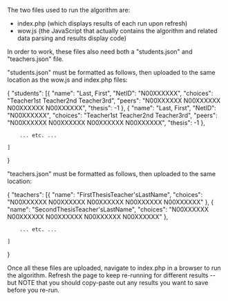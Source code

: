 The two files used to run the algorithm are:

- index.php (which displays results of each run upon refresh)
- wow.js (the JavaScript that actually contains the algorithm and related data parsing and results display code)

In order to work, these files also need both a "students.json" and "teachers.json" file.

"students.json" must be formatted as follows, then uploaded to the same location as the wow.js and index.php files:

{
	"students": [{
		"name": "Last, First",
		"NetID": "N00XXXXXX",
		"choices": "Teacher1st Teacher2nd Teacher3rd",
		"peers": "N00XXXXXX N00XXXXXX N00XXXXXX N00XXXXXX",
		"thesis": -1
	}, {
		"name": "Last, First",
		"NetID": "N00XXXXXX",
		"choices": "Teacher1st Teacher2nd Teacher3rd",
		"peers": "N00XXXXXX N00XXXXXX N00XXXXXX N00XXXXXX",
		"thesis": -1
	}, 

		... etc. ...

	]
}

"teachers.json" must be formatted as follows, then uploaded to the same location:

{
	"teachers": [{
		"name": "FirstThesisTeacher'sLastName",
		"choices": "N00XXXXXX N00XXXXXX N00XXXXXX N00XXXXXX N00XXXXXX"
	}, {
		"name": "SecondThesisTeacher'sLastName",
		"choices": "N00XXXXXX N00XXXXXX N00XXXXXX N00XXXXXX N00XXXXXX"
	}, 

		... etc. ...

	]
}

Once all these files are uploaded, navigate to index.php in a browser to run the algorithm. Refresh the page to keep re-running for different results -- but NOTE that you should copy-paste out any results you want to save before you re-run.
	
